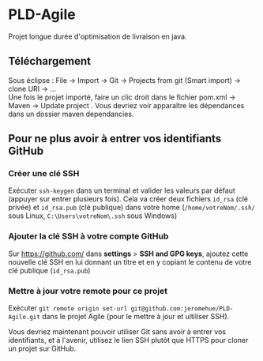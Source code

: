 # PLD-Agile
Projet longue durée d'optimisation de livraison en java.

## Téléchargement 
Sous éclipse :
File -> Import -> Git -> Projects from git (Smart import) -> clone URI -> ...   
Une fois le projet importé, faire un clic droit dans le fichier pom.xml -> Maven -> Update project .
Vous devriez voir apparaître les dépendances dans un dossier maven dependancies.

## Pour ne plus avoir à entrer vos identifiants GitHub

### Créer une clé SSH
Exécuter `ssh-keygen` dans un terminal et valider les valeurs par défaut (appuyer sur entrer plusieurs fois).
Cela va créer deux fichiers `id_rsa` (clé privée) et `id_rsa.pub` (clé publique) dans votre home (`/home/votreNom/.ssh/` sous Linux, `C:\Users\votreNom\.ssh` sous Windows)

### Ajouter la clé SSH à votre compte GitHub
Sur https://github.com/ dans **settings** > **SSH and GPG keys**, ajoutez cette nouvelle clé SSH en lui donnant un titre et en y copiant le contenu de votre clé publique (`id_rsa.pub`)

### Mettre à jour votre remote pour ce projet
Exécuter `git remote origin set-url git@github.com:jeromehue/PLD-Agile.git` dans le projet Agile (pour le mettre à jour et uitiliser SSH).

Vous devriez maintenant pouvoir utiliser Git sans avoir à entrer vos identifiants, et à l'avenir, utilisez le lien SSH plutôt que HTTPS pour cloner un projet sur GitHub.
